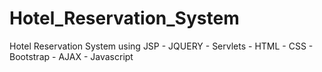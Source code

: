 # Hotel_Reservation_System
Hotel Reservation System using JSP - JQUERY - Servlets - HTML - CSS - Bootstrap - AJAX - Javascript
